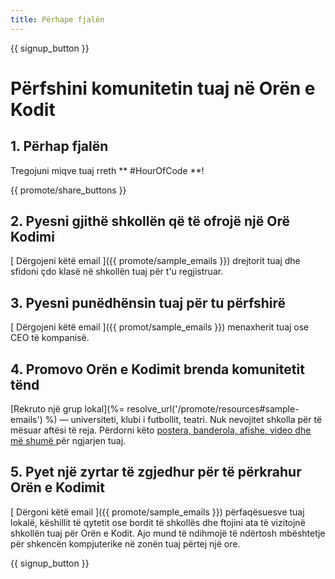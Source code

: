 ```yaml
---
title: Përhape fjalën
---
```


{{ signup_button }}

# Përfshini komunitetin tuaj në Orën e Kodit

## 1. Përhap fjalën

Tregojuni miqve tuaj rreth ** #HourOfCode **!

{{ promote/share_buttons }}

## 2. Pyesni gjithë shkollën që të ofrojë një Orë Kodimi

[ Dërgojeni këtë email ]({{ promote/sample_emails }}) drejtorit tuaj dhe sfidoni çdo klasë në shkollën tuaj për t'u regjistruar.

## 3. Pyesni punëdhënsin tuaj për tu përfshirë

[ Dërgojeni këtë email ]({{ promot/sample_emails }}) menaxherit tuaj ose CEO të kompanisë.

## 4. Promovo Orën e Kodimit brenda komunitetit tënd

[Rekruto një grup lokal](%= resolve_url('/promote/resources#sample-emails') %) — universiteti, klubi i futbollit, teatri. Nuk nevojitet shkolla për të mësuar aftësi të reja. Përdorni këto [ postera, banderola, afishe, video dhe më shumë ](/promote/resources) për ngjarjen tuaj.

## 5. Pyet një zyrtar të zgjedhur për të përkrahur Orën e Kodimit

[ Dërgoni këtë email ]({{ promote/sample_emails }}) përfaqësuesve tuaj lokalë, këshillit të qytetit ose bordit të shkollës dhe ftojini ata të vizitojnë shkollën tuaj për Orën e Kodit. Ajo mund të ndihmojë të ndërtosh mbështetje për shkencën kompjuterike në zonën tuaj përtej një ore.

{{ signup_button }}
